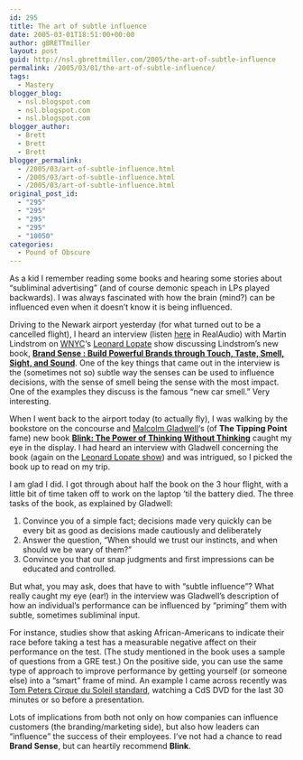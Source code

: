 ```yaml
---
id: 295
title: The art of subtle influence
date: 2005-03-01T18:51:00+00:00
author: gBRETTmiller
layout: post
guid: http://nsl.gbrettmiller.com/2005/the-art-of-subtle-influence
permalink: /2005/03/01/the-art-of-subtle-influence/
tags:
  - Mastery
blogger_blog:
  - nsl.blogspot.com
  - nsl.blogspot.com
  - nsl.blogspot.com
blogger_author:
  - Brett
  - Brett
  - Brett
blogger_permalink:
  - /2005/03/art-of-subtle-influence.html
  - /2005/03/art-of-subtle-influence.html
  - /2005/03/art-of-subtle-influence.html
original_post_id:
  - "295"
  - "295"
  - "295"
  - "295"
  - "10050"
categories:
  - Pound of Obscure
---
```

As a kid I remember reading some books and hearing some stories about &#8220;subliminal advertising&#8221; (and of course demonic speach in LPs played backwards). I was always fascinated with how the brain (mind?) can be influenced even when it doesn&#8217;t know it is being influenced.

Driving to the Newark airport yesterday (for what turned out to be a cancelled flight), I heard an interview (listen [here](http://www.wnyc.org/stream/ram.py?file=/lopate/lopate022805d.ra) in RealAudio) with Martin Lindstrom on [WNYC](http://www.wnyc.org/)&#8216;s [Leonard Lopate](http://www.wnyc.org/shows/lopate/) show discussing Lindstrom&#8217;s new book, <span style="font-weight:bold;"><a href="http://www.amazon.com/exec/obidos/ASIN/0743267842/gbrettmiller-20">Brand Sense : Build Powerful Brands through Touch, Taste, Smell, Sight, and Sound</a></span>. One of the key things that came out in the interview is the (sometimes not so) subtle way the senses can be used to influence decisions, with the sense of smell being the sense with the most impact. One of the examples they discuss is the famous &#8220;new car smell.&#8221; Very interesting.

When I went back to the airport today (to actually fly), I was walking by the bookstore on the concourse and [Malcolm Gladwell](http://www.gladwell.com/)&#8216;s (of <span style="font-weight:bold;">The Tipping Point</span> fame) new book <span style="font-weight:bold;"><a href="http://www.amazon.com/exec/obidos/ASIN/0316172324/gbrettmiller-20">Blink: The Power of Thinking Without Thinking</a></span> caught my eye in the display. I had heard an interview with Gladwell concerning the book (again on the [Leonard Lopate show](http://www.wnyc.org/shows/lopate/episodes/01132005)) and was intrigued, so I picked the book up to read on my trip.

I am glad I did. I got through about half the book on the 3 hour flight, with a little bit of time taken off to work on the laptop &#8217;til the battery died. The three tasks of the book, as explained by Gladwell:

  1. Convince you of a simple fact; decisions made very quickly can be every bit as good as decisions made cautiously and deliberately
  2. Answer the question, &#8220;When should we trust our instincts, and when should we be wary of them?&#8221;
  3. Convince you that our snap judgments and first impressions can be educated and controlled.

But what, you may ask, does that have to with &#8220;subtle influence&#8221;? What really caught my eye (ear!) in the interview was Gladwell&#8217;s description of how an individual&#8217;s performance can be influenced by &#8220;priming&#8221; them with subtle, sometimes subliminal input. 

For instance, studies show that asking African-Americans to indicate their race before taking a test has a measurable negative affect on their performance on the test. (The study mentioned in the book uses a sample of questions from a GRE test.) On the positive side, you can use the same type of approach to improve performance by getting yourself (or someone else) into a &#8220;smart&#8221; frame of mind. An example I came across recently was [Tom Peters Cirque du Soleil standard](http://www.tompeters.com/entries.php?note=007539.php), watching a CdS DVD for the last 30 minutes or so before a presentation. 

Lots of implications from both not only on how companies can influence customers (the branding/marketing side), but also how leaders can &#8220;influence&#8221; the success of their employees. I&#8217;ve not had a chance to read <span style="font-weight:bold;">Brand Sense</span>, but can heartily recommend <span style="font-weight:bold;">Blink</span>.
